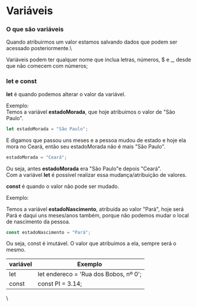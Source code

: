 # Variáveis

### **O que são variáveis**

Quando atribuirmos um valor estamos salvando dados que podem ser acessado posteriormente.\


Variáveis podem ter qualquer nome que inclua letras, números, $ e \_, desde que não comecem com números;

### let e const

**let** é quando podemos alterar o valor da variável.&#x20;

Exemplo:\
Temos a variável **estadoMorada**, que hoje atribuimos o valor de "São Paulo".

```javascript
let estadoMorada = "São Paulo";
```

E digamos que passou uns meses e a pessoa mudou de estado e hoje ela mora no Ceará, então seu estadoMorada não é mais "São Paulo".

```javascript
estadoMorada = "Ceará";
```

Ou seja, antes **estadoMorada** era "São Paulo"e depois "Ceará".\
Com a variável **let** é possível realizar essa mudança/atribuição de valores.

**const** é quando o valor não pode ser mudado.&#x20;

Exemplo:&#x20;

Temos a variável **estadoNascimento**, atribuída ao valor "Pará", hoje será Pará e daqui uns meses/anos também, porque não podemos mudar o local de nascimento da pessoa.

```javascript
const estadoNascimento = "Pará";
```

Ou seja, const é imutável. O valor que atribuímos a ela, sempre será o mesmo.



| variável | Exemplo                               |
| -------- | ------------------------------------- |
| let      | let endereco = 'Rua dos Bobos, nº 0'; |
| const    | const PI = 3.14;                      |

\

